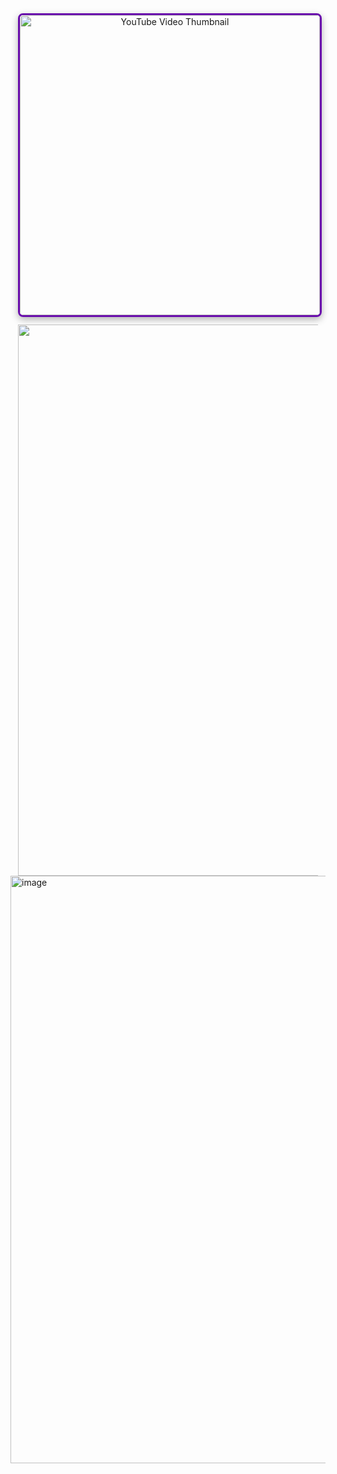 <!-- YouTube Video Embed -->
<p align="center" style="max-width: 480px; margin: auto;">
  <a href="https://youtu.be/KWADhfyTITY" target="_blank" rel="noopener noreferrer" title="Watch on YouTube" style="text-decoration: none;">
    <img
      src="https://img.youtube.com/vi/KWADhfyTITY/hqdefault.jpg"
      alt="YouTube Video Thumbnail"
      width="480"
      style="border: 3px solid #6A0DAD; border-radius: 8px; box-shadow: 0 4px 12px rgba(0,0,0,0.3); display: block; margin: auto;"
    />
  </a>
  <a href="https://youtu.be/KWADhfyTITY" target="_blank" rel="noopener noreferrer" 
     style="display: block; font-weight: 700; font-size: 18px; color: #6A0DAD; margin-top: 12px; text-decoration: none;">
<img width="1906" height="882" alt="image" src="https://github.com/user-attachments/assets/58b7ad95-cd6f-4b21-831d-46c875954711" />

  </a>
</p>


<img width="1560" height="940" alt="image" src="https://github.com/user-attachments/assets/a32ce0ec-56f8-4f5f-a16a-0dea8c6ee38c" />
